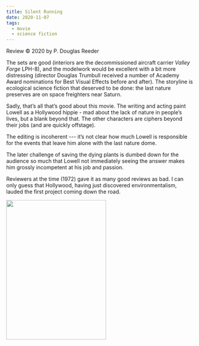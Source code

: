 ```yaml
---
title: Silent Running
date: 2020-11-07
tags:
  - movie
  - science fiction
---
```

Review ©️ 2020 by P. Douglas Reeder

The sets are good (interiors are the decommissioned aircraft carrier _Valley Forge_ LPH-8), and the modelwork would be excellent with a bit more distressing (director Douglas Trumbull received  a number of Academy Award nominations for Best Visual Effects before and after). The storyline is ecological science fiction that deserved to be done: the last nature preserves are on space freighters near Saturn.

Sadly, that’s all that’s good about this movie. The writing and acting paint Lowell as a Hollywood hippie - mad about the lack of nature in people’s lives, but a blank beyond that. The other characters are ciphers beyond their jobs (and are quickly offstage).

The editing is incoherent --- it’s not clear how much Lowell is responsible for the events that leave him alone with the last nature dome.

The later challenge of saving the dying plants is dumbed down for the audience so much that Lowell not immediately seeing the answer makes him grossly incompetent at his job and passion.

Reviewers at the time (1972) gave it as many good reviews as bad. I can only guess that Hollywood, having just discovered environmentalism, lauded the first project coming down the road.

<div class="center-horizontal">
<img src="https://upload.wikimedia.org/wikipedia/en/4/46/Silent_running.jpg" width="267" height="373">
</div>
